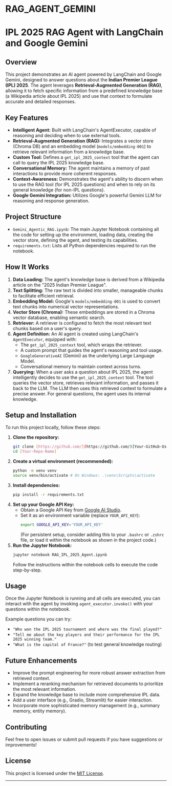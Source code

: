 # RAG_AGENT_GEMINI

# IPL 2025 RAG Agent with LangChain and Google Gemini

## Overview

This project demonstrates an AI agent powered by LangChain and Google Gemini, designed to answer questions about the **Indian Premier League (IPL) 2025**. The agent leverages **Retrieval-Augmented Generation (RAG)**, allowing it to fetch specific information from a predefined knowledge base (a Wikipedia article about IPL 2025) and use that context to formulate accurate and detailed responses.

## Key Features

* **Intelligent Agent:** Built with LangChain's AgentExecutor, capable of reasoning and deciding when to use external tools.
* **Retrieval-Augmented Generation (RAG):** Integrates a vector store (Chroma DB) and an embedding model (`models/embedding-001`) to retrieve relevant information from a knowledge base.
* **Custom Tool:** Defines a `get_ipl_2025_context` tool that the agent can call to query the IPL 2025 knowledge base.
* **Conversational Memory:** The agent maintains a memory of past interactions to provide more coherent responses.
* **Context-Awareness:** Demonstrates the agent's ability to discern when to use the RAG tool (for IPL 2025 questions) and when to rely on its general knowledge (for non-IPL questions).
* **Google Gemini Integration:** Utilizes Google's powerful Gemini LLM for reasoning and response generation.

## Project Structure

* `Gemini_Agentic_RAG.ipynb`: The main Jupyter Notebook containing all the code for setting up the environment, loading data, creating the vector store, defining the agent, and testing its capabilities.
* `requirements.txt`: Lists all Python dependencies required to run the notebook.

## How It Works

1.  **Data Loading:** The agent's knowledge base is derived from a Wikipedia article on the "2025 Indian Premier League".
2.  **Text Splitting:** The raw text is divided into smaller, manageable chunks to facilitate efficient retrieval.
3.  **Embedding Model:** Google's `models/embedding-001` is used to convert text chunks into numerical vector representations.
4.  **Vector Store (Chroma):** These embeddings are stored in a Chroma vector database, enabling semantic search.
5.  **Retriever:** A retriever is configured to fetch the most relevant text chunks based on a user's query.
6.  **Agent Definition:** An AI agent is created using LangChain's `AgentExecutor`, equipped with:
    * The `get_ipl_2025_context` tool, which wraps the retriever.
    * A custom prompt that guides the agent's reasoning and tool usage.
    * `GoogleGenerativeAI` (Gemini) as the underlying Large Language Model.
    * Conversational memory to maintain context across turns.
7.  **Querying:** When a user asks a question about IPL 2025, the agent intelligently decides to use the `get_ipl_2025_context` tool. The tool queries the vector store, retrieves relevant information, and passes it back to the LLM. The LLM then uses this retrieved context to formulate a precise answer. For general questions, the agent uses its internal knowledge.

## Setup and Installation

To run this project locally, follow these steps:

1.  **Clone the repository:**
    ```bash
    git clone [https://github.com/](https://github.com/)[Your-GitHub-Username]/[Your-Repo-Name].git
    cd [Your-Repo-Name]
    ```
2.  **Create a virtual environment (recommended):**
    ```bash
    python -m venv venv
    source venv/bin/activate # On Windows: .\venv\Scripts\activate
    ```
3.  **Install dependencies:**
    ```bash
    pip install -r requirements.txt
    ```
4.  **Set up your Google API Key:**
    * Obtain a Google API Key from [Google AI Studio](https://aistudio.google.com/app/apikey).
    * Set it as an environment variable (replace `YOUR_API_KEY`):
        ```bash
        export GOOGLE_API_KEY='YOUR_API_KEY'
        ```
        (For persistent setup, consider adding this to your `.bashrc` or `.zshrc` file, or load it within the notebook as shown in the project code.)
5.  **Run the Jupyter Notebook:**
    ```bash
    jupyter notebook RAG_IPL_2025_Agent.ipynb
    ```
    Follow the instructions within the notebook cells to execute the code step-by-step.

## Usage

Once the Jupyter Notebook is running and all cells are executed, you can interact with the agent by invoking `agent_executor.invoke()` with your questions within the notebook.

Example questions you can try:

* `"Who won the IPL 2025 tournament and where was the final played?"`
* `"Tell me about the key players and their performance for the IPL 2025 winning team."`
* `"What is the capital of France?"` (to test general knowledge routing)

## Future Enhancements

* Improve the prompt engineering for more robust answer extraction from retrieved context.
* Implement a reranking mechanism for retrieved documents to prioritize the most relevant information.
* Expand the knowledge base to include more comprehensive IPL data.
* Add a user interface (e.g., Gradio, Streamlit) for easier interaction.
* Incorporate more sophisticated memory management (e.g., summary memory, entity memory).

## Contributing

Feel free to open issues or submit pull requests if you have suggestions or improvements!

## License

This project is licensed under the [MIT License](LICENSE).

---

